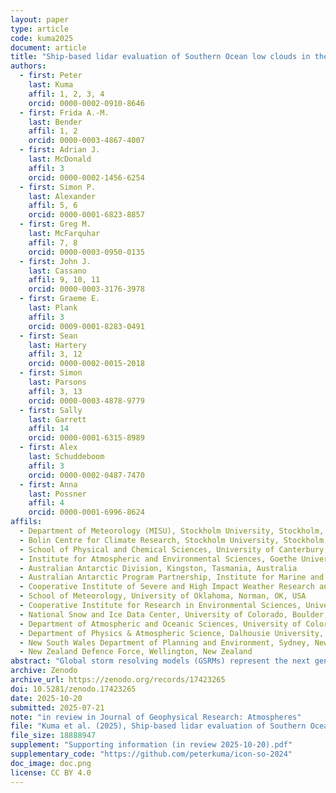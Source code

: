 ```yaml
---
layout: paper
type: article
code: kuma2025
document: article
title: "Ship-based lidar evaluation of Southern Ocean low clouds in the storm-resolving general circulation model ICON and the ERA5 and MERRA-2 reanalyses"
authors:
  - first: Peter
    last: Kuma
    affil: 1, 2, 3, 4
    orcid: 0000-0002-0910-8646
  - first: Frida A.-M.
    last: Bender
    affil: 1, 2
    orcid: 0000-0003-4867-4007
  - first: Adrian J.
    last: McDonald
    affil: 3
    orcid: 0000-0002-1456-6254
  - first: Simon P.
    last: Alexander
    affil: 5, 6
    orcid: 0000-0001-6823-8857
  - first: Greg M.
    last: McFarquhar
    affil: 7, 8
    orcid: 0000-0003-0950-0135
  - first: John J.
    last: Cassano
    affil: 9, 10, 11
    orcid: 0000-0003-3176-3978
  - first: Graeme E.
    last: Plank
    affil: 3
    orcid: 0009-0001-8283-0491
  - first: Sean
    last: Hartery
    affil: 3, 12
    orcid: 0000-0002-0015-2018
  - first: Simon
    last: Parsons
    affil: 3, 13
    orcid: 0000-0003-4878-9779
  - first: Sally
    last: Garrett
    affil: 14
    orcid: 0000-0001-6315-8989
  - first: Alex
    last: Schuddeboom
    affil: 3
    orcid: 0000-0002-0487-7470
  - first: Anna
    last: Possner
    affil: 4
    orcid: 0000-0001-6996-8624
affils:
  - Department of Meteorology (MISU), Stockholm University, Stockholm, Sweden
  - Bolin Centre for Climate Research, Stockholm University, Stockholm, Sweden
  - School of Physical and Chemical Sciences, University of Canterbury, Christchurch, Aotearoa/New Zealand
  - Institute for Atmospheric and Environmental Sciences, Goethe University Frankfurt, Frankfurt am Main, Hesse, Germany
  - Australian Antarctic Division, Kingston, Tasmania, Australia
  - Australian Antarctic Program Partnership, Institute for Marine and Antarctic Studies, University of Tasmania, Hobart, Tasmania, Australia
  - Cooperative Institute of Severe and High Impact Weather Research and Operations, University of Oklahoma, Norman, OK, USA
  - School of Meteorology, University of Oklahoma, Norman, OK, USA
  - Cooperative Institute for Research in Environmental Sciences, University of Colorado, Boulder, CO, USA
  - National Snow and Ice Data Center, University of Colorado, Boulder, CO, USA
  - Department of Atmospheric and Oceanic Sciences, University of Colorado, Boulder, CO, USA
  - Department of Physics & Atmospheric Science, Dalhousie University, Halifax, Canada
  - New South Wales Department of Planning and Environment, Sydney, New South Wales, Australia
  - New Zealand Defence Force, Wellington, New Zealand
abstract: "Global storm resolving models (GSRMs) represent the next generation of global climate models. One of them is a 5-km Icosahedral Nonhydrostatic Weather and Climate Model (ICON). Its high resolution means that parameterizations of convection and clouds, including subgrid-scale clouds, are omitted, relying on explicit simulation but necessarily utilizing microphysics and turbulence parameterizations. Standard-resolution (10–100 km) models, which use convection and cloud parameterizations, have substantial cloud biases over the Southern Ocean (SO), adversely affecting radiation and sea surface temperature. The SO is dominated by low clouds, which cannot be observed accurately from space due to overlapping clouds, attenuation, and ground clutter. We evaluated SO clouds in ICON and the ERA5 and MERRA-2 reanalyses using approximately 2400 days of lidar observations and 2300 radiosonde profiles from 31 voyages and a Macquarie Island station during 2010–2021, compared to the model and reanalyses using a ground-based lidar simulator. We found that ICON and the reanalyses underestimate the total cloud fraction by about 10 and 20%, respectively. ICON and ERA5 overestimate the cloud occurrence peak at about 500 m, associated with underestimated lower tropospheric stability and overestimated lifting condensation level. The reanalyses strongly underestimate fog and very low-level clouds, and MERRA-2 underestimates cloud occurrence at almost all heights. Outgoing shortwave radiation is overestimated in MERRA-2, implying a “too few, too bright” cloud problem. SO cloud and fog biases are a substantial issue in the analyzed model and reanalyses and result in shortwave and longwave radiation biases."
archive: Zenodo
archive_url: https://zenodo.org/records/17423265
doi: 10.5281/zenodo.17423265
date: 2025-10-20
submitted: 2025-07-21
note: "in review in Journal of Geophysical Research: Atmospheres"
file: "Kuma et al. (2025), Ship-based lidar evaluation of Southern Ocean low clouds in the storm-resolving general circulation model ICON and the ERA5 and MERRA-2 reanalyses (in review 2025-10-20).pdf"
file_size: 18888947
supplement: "Supporting information (in review 2025-10-20).pdf"
supplementary_code: "https://github.com/peterkuma/icon-so-2024"
doc_image: doc.png
license: CC BY 4.0
---
```

